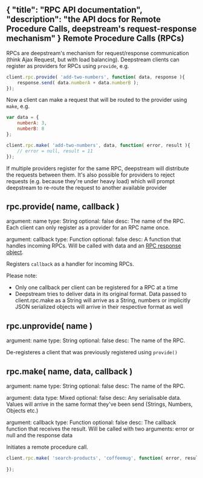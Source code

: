 {
	"title": "RPC API documentation",
	"description": "the API docs for Remote Procedure Calls, deepstream's request-response mechanism"
}
Remote Procedure Calls (RPCs)
-----------------------------
RPCs are deepstream's mechanism for request/response communication (think Ajax Request, but with load balancing). Deepstream clients can register as providers for RPCs using `provide`, e.g.

```javascript
client.rpc.provide( 'add-two-numbers', function( data, response ){
	response.send( data.numberA + data.numberB );
});
```

Now a client can make a request that will be routed to the provider using `make`, e.g.

```javascript
var data = {
	numberA: 3,
	numberB: 8
};

client.rpc.make( 'add-two-numbers', data, function( error, result ){
	// error = null, result = 11
});
```

If multiple providers register for the same RPC, deepstream will distribute the requests between them. It's also possible for providers to reject requests (e.g. because they're under heavy load) which will prompt deepstream to re-route the request to another available provider

rpc.provide( name, callback )
-----------------------------
argument: name
type: String
optional: false
desc: The name of the RPC. Each client can only register as a provider for an RPC name once.

argument: callback
type: Function
optional: false
desc: A function that handles incoming RPCs. Will be called with data and an <a href="rpc_response.html">RPC response object</a>.

Registers `callback` as a handler for incoming RPCs.

Please note:  
* Only one callback per client can be registered for a RPC at a time
* Deepstream tries to deliver data in its original format. Data passed to client.rpc.make as a String will arrive as a String,
numbers or implicitly JSON serialized objects will arrive in their respective format as well

rpc.unprovide( name )
----------------------------
argument: name
type: String
optional: false
desc: The name of the RPC.

De-registeres a client that was previously registered using `provide()`

rpc.make( name, data, callback )
---------------------------
argument: name
type: String
optional: false
desc: The name of the RPC.

argument: data
type: Mixed
optional: false
desc: Any serialisable data. Values will arrive in the same format they've been send (Strings, Numbers, Objects etc.)

argument: callback
type: Function
optional: false
desc: The callback function that receives the result. Will be called with two arguments: error or null and the response data

Initiates a remote procedure call.

```javascript
client.rpc.make( 'search-products', 'coffeemug', function( error, result ){
	
});
```
</div>